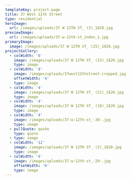 ```yaml
---
templateKey: project-page
title: 37 West 12th Street
type: residential
heroImage:
  url: /images/uploads/37 W 12TH ST_ (3)_1820.jpg
previewImage:
  url: /images/uploads/37-w-12th-st_index_1.jpg
primaryImage:
  image: /images/uploads/37 W 12TH ST_ (25)_1820.jpg
projectGallery:
  - colWidth: '6'
    image: /images/uploads/37 W 12TH ST_ (23)_1820.jpg
    type: image
  - colWidth: '8'
    image: /images/uploads/37west12thstreet-cropped.jpg
    offsetWidth: '4'
    type: image
  - colWidth: '4'
    image: /images/uploads/37 W 12TH ST_ (21)_1820.jpg
    type: image
  - colWidth: '4'
    image: /images/uploads/37 W 12TH ST_ (19)_1820.jpg
    type: image
  - colWidth: '4'
    image: /images/uploads/37-w-12th-st_-30-.jpg
    type: image
  - pullQuote: quote
    type: quote
  - type: image
  - colWidth: '12'
    image: /images/uploads/37 W 12TH ST_ (2)_1820.jpg
    type: image
  - colWidth: '6'
    image: /images/uploads/37-w-12th-st_-29-.jpg
    offsetWidth: '6'
    type: image
---
```


